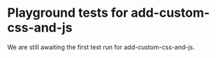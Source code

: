 # Playground tests for add-custom-css-and-js
We are still awaiting the first test run for add-custom-css-and-js.
